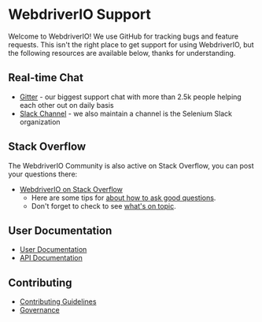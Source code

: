WebdriverIO Support
===================

Welcome to WebdriverIO! We use GitHub for tracking bugs and feature requests. This isn't the right place to get support for using WebdriverIO, but the following resources are available below, thanks for understanding.

## Real-time Chat

* [Gitter](https://gitter.im/webdriverio/webdriverio) - our biggest support chat with more than 2.5k people helping each other out on daily basis
* [Slack Channel](https://seleniumhq.herokuapp.com/) - we also maintain a channel is the Selenium Slack organization

## Stack Overflow

The WebdriverIO Community is also active on Stack Overflow, you can post your questions there:

* [WebdriverIO on Stack Overflow](https://stackoverflow.com/questions/tagged/webdriver-io)
    * Here are some tips for [about how to ask good questions](http://stackoverflow.com/help/how-to-ask).
    * Don't forget to check to see [what's on topic](http://stackoverflow.com/help/on-topic).

## User Documentation

* [User Documentation](http://webdriver.io/docs/gettingstarted.html)
* [API Documentation](http://webdriver.io/docs/api.html)

## Contributing

* [Contributing Guidelines](https://github.com/webdriverio/webdriverio/blob/master/CONTRIBUTING.md)
* [Governance](https://github.com/webdriverio/webdriverio/blob/master/GOVERNANCE.md)
